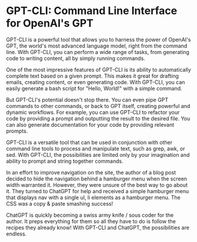 # GPT-CLI: Command Line Interface for OpenAI's GPT

GPT-CLI is a powerful tool that allows you to harness the power of OpenAI's GPT, the world's most advanced language model, right from the command line. With GPT-CLI, you can perform a wide range of tasks, from generating code to writing content, all by simply running commands.

One of the most impressive features of GPT-CLI is its ability to automatically complete text based on a given prompt. This makes it great for drafting emails, creating content, or even generating code. With GPT-CLI, you can easily generate a bash script for "Hello, World!" with a simple command.

But GPT-CLI's potential doesn't stop there. You can even pipe GPT commands to other commands, or back to GPT itself, creating powerful and dynamic workflows. For example, you can use GPT-CLI to refactor your code by providing a prompt and outputting the result to the desired file. You can also generate documentation for your code by providing relevant prompts.

GPT-CLI is a versatile tool that can be used in conjunction with other command line tools to process and manipulate text, such as grep, awk, or sed. With GPT-CLI, the possibilities are limited only by your imagination and ability to prompt and string together commands.

In an effort to improve navigation on the site, the author of a blog post decided to hide the navigation behind a hamburger menu when the screen width warranted it. However, they were unsure of the best way to go about it. They turned to ChatGPT for help and received a simple hamburger menu that displays nav with a single ul, li elements as a hamburger menu. The CSS was a copy & paste smashing success!

ChatGPT is quickly becoming a swiss army knife / sous coder for the author. It preps everything for them so all they have to do is follow the recipes they already know! With GPT-CLI and ChatGPT, the possibilities are endless.